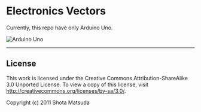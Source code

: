 Electronics Vectors
===================

Currently, this repo have only Arduino Uno.

![Arduino Uno](http://gyazo.com/ba34d3701ccd152153fbbbb4307f47ac.png)

---

## License

This work is licensed under the Creative Commons Attribution-ShareAlike 3.0 Unported License. To view a copy of this license, visit http://creativecommons.org/licenses/by-sa/3.0/.

Copyright (c) 2011 Shota Matsuda
